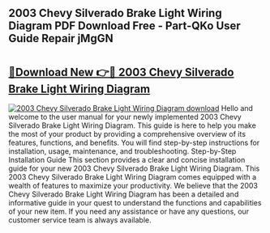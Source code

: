 ## 2003 Chevy Silverado Brake Light Wiring Diagram PDF Download Free - Part-QKo User Guide Repair jMgGN

# <h2><a href="http://dfq6by.blite.top/?on=2003+Chevy+Silverado+Brake+Light+Wiring+Diagram">🔗Download New 👉🔴 2003 Chevy Silverado Brake Light Wiring Diagram</a></h2>

[![2003 Chevy Silverado Brake Light Wiring Diagram download](https://i.imgur.com/lujVjoI.png)](http://dfq6by.blite.top/?on=2003+Chevy+Silverado+Brake+Light+Wiring+Diagram)
Hello and welcome to the user manual for your newly implemented 2003 Chevy Silverado Brake Light Wiring Diagram. This guide is here to help you make the most of your product by providing a comprehensive overview of its features, functions, and benefits. You will find step-by-step instructions for installation, usage, maintenance, and troubleshooting. Step-by-Step Installation Guide This section provides a clear and concise installation guide for your new 2003 Chevy Silverado Brake Light Wiring Diagram. This 2003 Chevy Silverado Brake Light Wiring Diagram comes equipped with a wealth of features to maximize your productivity. We believe that the 2003 Chevy Silverado Brake Light Wiring Diagram has been a detailed and informative guide in your quest to understand the functions and capabilities of your new item. If you need any assistance or have any questions, our customer service team is always available.
